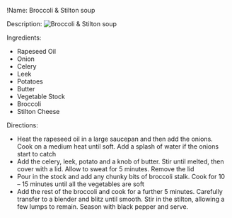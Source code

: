 !Name: Broccoli & Stilton soup

Description:
![Broccoli & Stilton soup](https://www.themealdb.com/images/media/meals/tvvxpv1511191952.jpg "Broccoli & Stilton soup")

Ingredients:
- Rapeseed Oil
- Onion
- Celery
- Leek
- Potatoes
- Butter
- Vegetable Stock
- Broccoli
- Stilton Cheese

Directions:
- Heat the rapeseed oil in a large saucepan and then add the onions. Cook on a medium heat until soft. Add a splash of water if the onions start to catch
- Add the celery, leek, potato and a knob of butter. Stir until melted, then cover with a lid. Allow to sweat for 5 minutes. Remove the lid
- Pour in the stock and add any chunky bits of broccoli stalk. Cook for 10 – 15 minutes until all the vegetables are soft
- Add the rest of the broccoli and cook for a further 5 minutes. Carefully transfer to a blender and blitz until smooth. Stir in the stilton, allowing a few lumps to remain. Season with black pepper and serve.
